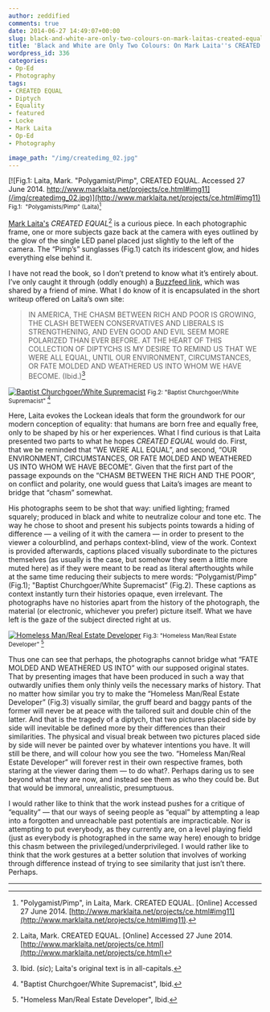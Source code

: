 ```yaml
---
author: zeddified
comments: true
date: 2014-06-27 14:49:07+00:00
slug: black-and-white-are-only-two-colours-on-mark-laitas-created-equal
title: 'Black and White are Only Two Colours: On Mark Laita''s CREATED EQUAL'
wordpress_id: 336
categories:
- Op-Ed
- Photography
tags:
- CREATED EQUAL
- Diptych
- Equality
- featured
- Locke
- Mark Laita
- Op-Ed
- Photography

image_path: "/img/createdimg_02.jpg"
---
```


[![Fig.1: Laita, Mark. "Polygamist/Pimp", CREATED EQUAL. Accessed 27 June 2014. http://www.marklaita.net/projects/ce.html#img11](/img/createdimg_02.jpg)](http://www.marklaita.net/projects/ce.html#img11) 
<small>Fig.1:  "Polygamists/Pimp" (Laita)[^5]</small>



[Mark Laita's](http://www.marklaita.net/projects/ce.html#img1) _CREATED EQUAL_[^1] is a curious piece. In each photographic frame, one or more subjects gaze back at the camera with eyes outlined by the glow of the single LED panel placed just slightly to the left of the camera. The “Pimp’s” sunglasses (Fig.1) catch its iridescent glow, and hides everything else behind it.





I have not read the book, so I don’t pretend to know what it’s entirely about. I’ve only caught it through (oddly enough) a [Buzzfeed link](http://www.upworthy.com/do-you-think-these-people-were-created-equal-after-seeing-these-photos?g=2), which was shared by a friend of mine. What I do know of it is encapsulated in the short writeup offered on Laita’s own site:





 
> IN AMERICA, THE CHASM BETWEEN RICH AND POOR IS GROWING, THE CLASH BETWEEN CONSERVATIVES AND LIBERALS IS STRENGTHENING, AND EVEN GOOD AND EVIL SEEM MORE POLARIZED THAN EVER BEFORE. AT THE HEART OF THIS COLLECTION OF DIPTYCHS IS MY DESIRE TO REMIND US THAT WE WERE ALL EQUAL, UNTIL OUR ENVIRONMENT, CIRCUMSTANCES, OR FATE MOLDED AND WEATHERED US INTO WHOM WE HAVE BECOME. (Ibid.)[^2]



[![Baptist Churchgoer/White Supremacist](/img/createdimg_05.jpg)](http://www.marklaita.net/projects/ce.html#img5) 
<small>Fig.2: "Baptist Churchgoer/White Supremacist" [^3]</small>



Here, Laita evokes the Lockean ideals that form the groundwork for our modern conception of equality: that humans are born free and equally free, only to be shaped by his or her experiences. What I find curious is that Laita presented two parts to what he hopes _CREATED EQUAL_ would do. First, that we be reminded that “WE WERE ALL EQUAL”, and second, “OUR ENVIRONMENT, CIRCUMSTANCES, OR FATE MOLDED AND WEATHERED US INTO WHOM WE HAVE BECOME”. Given that the first part of the passage expounds on the “CHASM BETWEEN THE RICH AND THE POOR”, on conflict and polarity, one would guess that Laita’s images are meant to bridge that “chasm” somewhat.





His photographs seem to be shot that way: unified lighting; framed squarely; produced in black and white to neutralize colour and tone etc. The way he chose to shoot and present his subjects points towards a hiding of difference — a veiling of it with the camera — in order to present to the viewer a colourblind, and perhaps context-blind, view of the work. Context is provided afterwards, captions placed visually subordinate to the pictures themselves (as usually is the case, but somehow they seem a little more muted here) as if they were meant to be read as literal afterthoughts while at the same time reducing their subjects to mere words: “Polygamist/Pimp” (Fig.1); "Baptist Churchgoer/White Supremacist” (Fig.2). These captions as context instantly turn their histories opaque, even irrelevant. The photographs have no histories apart from the history of the photograph, the material (or electronic, whichever you prefer) picture itself. What we have left is the gaze of the subject directed right at us.



[![Homeless Man/Real Estate Developer](/img/createdimg_11.jpg?w=474)](http://www.marklaita.net/projects/ce.html#img11) 
<small>Fig.3: "Homeless Man/Real Estate Developer" [^4]</small>



Thus one can see that perhaps, the photographs cannot bridge what “FATE MOLDED AND WEATHERED US INTO” with our supposed original states. That by presenting images that have been produced in such a way that outwardly unifies them only thinly veils the necessary marks of history. That no matter how similar you try to make the “Homeless Man/Real Estate Developer” (Fig.3) visually similar, the gruff beard and baggy pants of the former will never be at peace with the tailored suit and double chin of the latter. And that is the tragedy of a diptych, that two pictures placed side by side will inevitable be defined more by their differences than their similarities. The physical and visual break between two pictures placed side by side will never be painted over by whatever intentions you have. It will still be there, and will colour how you see the two. “Homeless Man/Real Estate Developer” will forever rest in their own respective frames, both staring at the viewer daring them — to do what?. Perhaps daring us to see beyond what they are now, and instead see them as who they could be. But that would be immoral, unrealistic, presumptuous.





I would rather like to think that the work instead pushes for a critique of “equality” — that our ways of seeing people as “equal” by attempting a leap into a forgotten and unreachable past potentials are impracticable. Nor is attempting to put everybody, as they currently are, on a level playing field (just as everybody is photographed in the same way here) enough to bridge this chasm between the privileged/underprivileged. I would rather like to think that the work gestures at a better solution that involves of working through difference instead of trying to see similarity that just isn’t there. Perhaps.




***
[^1]: Laita, Mark. CREATED EQUAL. [Online] Accessed 27 June 2014. [http://www.marklaita.net/projects/ce.html](http://www.marklaita.net/projects/ce.html)
[^2]: Ibid. (_sic_); Laita's original text is in all-capitals.
[^5]: "Polygamist/Pimp", in Laita, Mark. CREATED EQUAL. [Online] Accessed 27 June 2014. [http://www.marklaita.net/projects/ce.html#img11](http://www.marklaita.net/projects/ce.html#img11).
[^3]: "Baptist Churchgoer/White Supremacist", Ibid.
[^4]: "Homeless Man/Real Estate Developer", Ibid.
